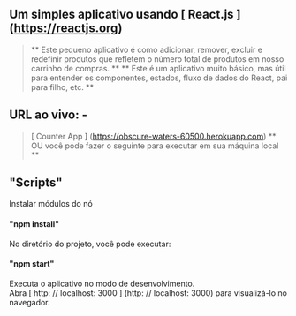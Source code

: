 ##  Um simples aplicativo usando [ React.js ] (https://reactjs.org)

>  ** Este pequeno aplicativo é como adicionar, remover, excluir e redefinir produtos que refletem o número total de produtos em nosso carrinho de compras. **
** Este é um aplicativo muito básico, mas útil para entender os componentes, estados, fluxo de dados do React, pai para filho, etc. **

##  URL ao vivo: -

> [ Counter App ] (https://obscure-waters-60500.herokuapp.com)
** OU você pode fazer o seguinte para executar em sua máquina local **

##  "Scripts"

Instalar módulos do nó

#### "npm install" 

No diretório do projeto, você pode executar:

#### "npm start" 

Executa o aplicativo no modo de desenvolvimento. <br>
Abra [ http: // localhost: 3000 ] (http: // localhost: 3000) para visualizá-lo no navegador.

